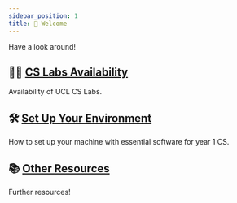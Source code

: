 ```yaml
---
sidebar_position: 1
title: 👋 Welcome
---
```


Have a look around!

## 🧑‍💻 [CS Labs Availability](/docs/labs-availability/)

Availability of UCL CS Labs.

## 🛠️ [Set Up Your Environment](/docs/set-up-environment/)

How to set up your machine with essential software for year 1 CS.

## 📚 [Other Resources](/docs/resources)

Further resources!
